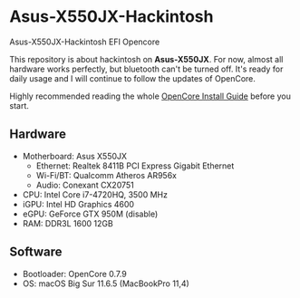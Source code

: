 # Asus-X550JX-Hackintosh
 Asus-X550JX-Hackintosh EFI Opencore

This repository is about hackintosh on **Asus-X550JX**. For now, almost all hardware works perfectly, but bluetooth can't be turned off. It's ready for daily usage and I will continue to follow the updates of OpenCore.
 
Highly recommended reading the whole [OpenCore Install Guide](https://dortania.github.io/OpenCore-Install-Guide/) before you start.

## Hardware

* Motherboard: Asus X550JX
    * Ethernet: Realtek 8411B PCI Express Gigabit Ethernet
    * Wi-Fi/BT: Qualcomm Atheros AR956x
    * Audio: Conexant CX20751
* CPU: Intel Core i7-4720HQ, 3500 MHz
* iGPU: Intel HD Graphics 4600
* eGPU: GeForce GTX 950M (disable)
* RAM: DDR3L 1600 12GB

## Software

* Bootloader: OpenCore 0.7.9
* OS: macOS Big Sur 11.6.5 (MacBookPro 11,4)
